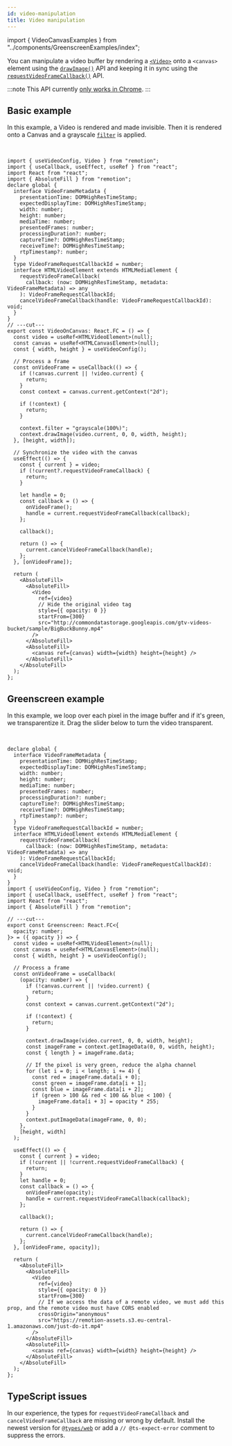 ```yaml
---
id: video-manipulation
title: Video manipulation
---
```


import { VideoCanvasExamples } from "../components/GreenscreenExamples/index";

You can manipulate a video buffer by rendering a [`<Video>`](/docs/video) onto a `<canvas>` element using the [`drawImage()`](https://developer.mozilla.org/en-US/docs/Web/API/CanvasRenderingContext2D/drawImage) API and keeping it in sync using the [`requestVideoFrameCallback()`](https://blog.tomayac.com/2020/05/15/the-requestvideoframecallback-api/) API.

:::note
This API currently [only works in Chrome](https://caniuse.com/mdn-api_htmlvideoelement_requestvideoframecallback).
:::

## Basic example

In this example, a Video is rendered and made invisible. Then it is rendered onto a Canvas and a grayscale [`filter`](https://developer.mozilla.org/en-US/docs/Web/API/CanvasRenderingContext2D/filter) is applied.

<VideoCanvasExamples type="base"/>
<br/>

```tsx twoslash
import { useVideoConfig, Video } from "remotion";
import { useCallback, useEffect, useRef } from "react";
import React from "react";
import { AbsoluteFill } from "remotion";
declare global {
  interface VideoFrameMetadata {
    presentationTime: DOMHighResTimeStamp;
    expectedDisplayTime: DOMHighResTimeStamp;
    width: number;
    height: number;
    mediaTime: number;
    presentedFrames: number;
    processingDuration?: number;
    captureTime?: DOMHighResTimeStamp;
    receiveTime?: DOMHighResTimeStamp;
    rtpTimestamp?: number;
  }
  type VideoFrameRequestCallbackId = number;
  interface HTMLVideoElement extends HTMLMediaElement {
    requestVideoFrameCallback(
      callback: (now: DOMHighResTimeStamp, metadata: VideoFrameMetadata) => any
    ): VideoFrameRequestCallbackId;
    cancelVideoFrameCallback(handle: VideoFrameRequestCallbackId): void;
  }
}
// ---cut---
export const VideoOnCanvas: React.FC = () => {
  const video = useRef<HTMLVideoElement>(null);
  const canvas = useRef<HTMLCanvasElement>(null);
  const { width, height } = useVideoConfig();

  // Process a frame
  const onVideoFrame = useCallback(() => {
    if (!canvas.current || !video.current) {
      return;
    }
    const context = canvas.current.getContext("2d");

    if (!context) {
      return;
    }

    context.filter = "grayscale(100%)";
    context.drawImage(video.current, 0, 0, width, height);
  }, [height, width]);

  // Synchronize the video with the canvas
  useEffect(() => {
    const { current } = video;
    if (!current?.requestVideoFrameCallback) {
      return;
    }

    let handle = 0;
    const callback = () => {
      onVideoFrame();
      handle = current.requestVideoFrameCallback(callback);
    };

    callback();

    return () => {
      current.cancelVideoFrameCallback(handle);
    };
  }, [onVideoFrame]);

  return (
    <AbsoluteFill>
      <AbsoluteFill>
        <Video
          ref={video}
          // Hide the original video tag
          style={{ opacity: 0 }}
          startFrom={300}
          src="http://commondatastorage.googleapis.com/gtv-videos-bucket/sample/BigBuckBunny.mp4"
        />
      </AbsoluteFill>
      <AbsoluteFill>
        <canvas ref={canvas} width={width} height={height} />
      </AbsoluteFill>
    </AbsoluteFill>
  );
};
```

## Greenscreen example

In this example, we loop over each pixel in the image buffer and if it's green, we transparentize it. Drag the slider below to turn the video transparent.

<VideoCanvasExamples type="greenscreen"/>
<br/>

```tsx twoslash
declare global {
  interface VideoFrameMetadata {
    presentationTime: DOMHighResTimeStamp;
    expectedDisplayTime: DOMHighResTimeStamp;
    width: number;
    height: number;
    mediaTime: number;
    presentedFrames: number;
    processingDuration?: number;
    captureTime?: DOMHighResTimeStamp;
    receiveTime?: DOMHighResTimeStamp;
    rtpTimestamp?: number;
  }
  type VideoFrameRequestCallbackId = number;
  interface HTMLVideoElement extends HTMLMediaElement {
    requestVideoFrameCallback(
      callback: (now: DOMHighResTimeStamp, metadata: VideoFrameMetadata) => any
    ): VideoFrameRequestCallbackId;
    cancelVideoFrameCallback(handle: VideoFrameRequestCallbackId): void;
  }
}
import { useVideoConfig, Video } from "remotion";
import { useCallback, useEffect, useRef } from "react";
import React from "react";
import { AbsoluteFill } from "remotion";

// ---cut---
export const Greenscreen: React.FC<{
  opacity: number;
}> = ({ opacity }) => {
  const video = useRef<HTMLVideoElement>(null);
  const canvas = useRef<HTMLCanvasElement>(null);
  const { width, height } = useVideoConfig();

  // Process a frame
  const onVideoFrame = useCallback(
    (opacity: number) => {
      if (!canvas.current || !video.current) {
        return;
      }
      const context = canvas.current.getContext("2d");

      if (!context) {
        return;
      }

      context.drawImage(video.current, 0, 0, width, height);
      const imageFrame = context.getImageData(0, 0, width, height);
      const { length } = imageFrame.data;

      // If the pixel is very green, reduce the alpha channel
      for (let i = 0; i < length; i += 4) {
        const red = imageFrame.data[i + 0];
        const green = imageFrame.data[i + 1];
        const blue = imageFrame.data[i + 2];
        if (green > 100 && red < 100 && blue < 100) {
          imageFrame.data[i + 3] = opacity * 255;
        }
      }
      context.putImageData(imageFrame, 0, 0);
    },
    [height, width]
  );

  useEffect(() => {
    const { current } = video;
    if (!current || !current.requestVideoFrameCallback) {
      return;
    }
    let handle = 0;
    const callback = () => {
      onVideoFrame(opacity);
      handle = current.requestVideoFrameCallback(callback);
    };

    callback();

    return () => {
      current.cancelVideoFrameCallback(handle);
    };
  }, [onVideoFrame, opacity]);

  return (
    <AbsoluteFill>
      <AbsoluteFill>
        <Video
          ref={video}
          style={{ opacity: 0 }}
          startFrom={300}
          // If we access the data of a remote video, we must add this prop, and the remote video must have CORS enabled
          crossOrigin="anonymous"
          src="https://remotion-assets.s3.eu-central-1.amazonaws.com/just-do-it.mp4"
        />
      </AbsoluteFill>
      <AbsoluteFill>
        <canvas ref={canvas} width={width} height={height} />
      </AbsoluteFill>
    </AbsoluteFill>
  );
};
```

## TypeScript issues

In our experience, the types for `requestVideoFrameCallback` and `cancelVideoFrameCallback` are missing or wrong by default. Install the newest version for [`@types/web`](https://www.npmjs.com/package/@types/web)
or add a `// @ts-expect-error` comment to suppress the errors.
